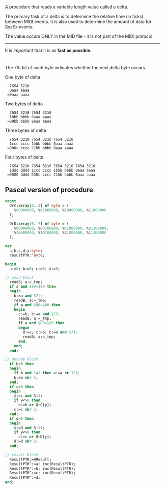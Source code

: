#

A procedure that reads a variable length value called a delta.

The primary task of a delta is to determine the relative time (in ticks)
between MIDI events. It is also used to determine the amount of data for
SysEx events.

The value occurs ONLY in the MID file - it is not part of the MIDI protocol.

---
It is *important* that it is as __fast as possible__.

#

  The 7th bit of each byte indicates whether the next delta byte occurs

  One byte of delta
~~~
  7654 3210
  0aaa aaaa
 =0aaa aaaa
~~~

  Two bytes of delta
~~~
  7654 3210 7654 3210
  1bbb bbbb 0aaa aaaa
 =00bb bbbb Baaa aaaa
~~~

  Three bytes of delta
~~~
  7654 3210 7654 3210 7654 3210
  1ccc cccc 1bbb bbbb 0aaa aaaa
 =000c cccc CCbb bbbb Baaa aaaa
~~~

  Four bytes of delta
~~~
  7654 3210 7654 3210 7654 3210 7654 3210
  1ddd dddd 1ccc cccc 1bbb bbbb 0aaa aaaa
 =0000 dddd DDDc cccc CCbb bbbb Baaa aaaa
~~~

## Pascal version of procedure

~~~pascal
const
  OrC:array[0..3] of byte = (
    %00000000, %01000000, %10000000, %11000000
  );

  OrD:array[0..7] of byte = (
    %00000000, %00100000, %01000000, %01100000,
    %10000000, %10100000, %11000000, %11100000
  );

var
  a,b,c,d,y:byte;
  resultPTR:^Byte;

begin
  a:=0; b:=0; c:=0; d:=0;

// read block
  readB; a:=_tmp;
  if a and $80=$80 then
  begin
    b:=a and $7f;
    readB; a:=_tmp;
    if a and $80=$80 then
    begin
      c:=b; b:=a and $7f;
      readB; a:=_tmp;
      if a and $80=$80 then
      begin
        d:=c; c:=b; b:=a and $7f;
        readB; a:=_tmp;
      end;
    end;
  end;

// decode block
  if b>0 then
  begin
    if b and 1=1 then a:=a or 128;
    b:=b shr 1;
  end;
  if c>0 then
  begin
    y:=c and %11;
    if y<>0 then
      b:=b or OrC[y];
    c:=c shr 2;
  end;
  if d>0 then
  begin
    y:=d and %111;
    if y<>0 then
      c:=c or OrD[y];
    d:=d shr 3;
  end;

// result block
  ResultPTR:=@Result;
  ResultPTR^:=a; inc(ResultPTR);
  ResultPTR^:=b; inc(ResultPTR);
  ResultPTR^:=c; inc(ResultPTR);
  ResultPTR^:=d;
end;
~~~